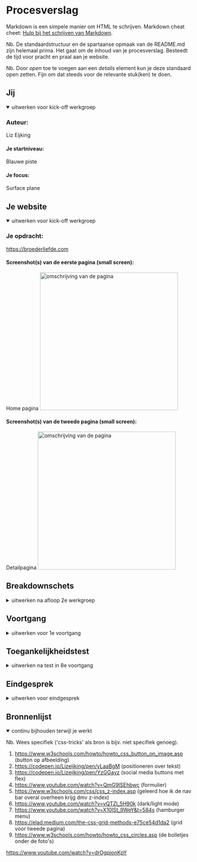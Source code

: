 # Procesverslag
Markdown is een simpele manier om HTML te schrijven.
Markdown cheat cheet: [Hulp bij het schrijven van Markdown](https://github.com/adam-p/markdown-here/wiki/Markdown-Cheatsheet).

Nb. De standaardstructuur en de spartaanse opmaak van de README.md zijn helemaal prima. Het gaat om de inhoud van je procesverslag. Besteedt de tijd voor pracht en praal aan je website.

Nb. Door *open* toe te voegen aan een *details* element kun je deze standaard open zetten. Fijn om dat steeds voor de relevante stuk(ken) te doen.





## Jij

<details open>
<summary>uitwerken voor kick-off werkgroep</summary>

### Auteur:
Liz Eijking

#### Je startniveau:
Blauwe piste

#### Je focus:
Surface plane

</details>





## Je website

<details open>
<summary>uitwerken voor kick-off werkgroep</summary>

### Je opdracht:
https://broederliefde.com

#### Screenshot(s) van de eerste pagina (small screen):
Home pagina
<img src="images/homepagina.jpg" width="375px" alt="omschrijving van de pagina">

#### Screenshot(s) van de tweede pagina (small screen):
Detailpagina
<img src="images/detailpagina.jpg" width="375px" alt="omschrijving van de pagina">

</details>





## Breakdownschets

<details>
<summary>uitwerken na afloop 2e werkgroep</summary>

### de hele pagina:
<img src="images/breakdown2.png" width="375px" alt="breakdown van de hele pagina">

### de hele tweede pagina:
<img src="images/breakdown1.png" width="375px" alt="breakdown van een dynamisch deel">


</details>


## Voortgang

<details>
<summary>uitwerken voor 1e voortgang</summary>

### Stand van zaken
Ik snap niet hoe ik de afbeeldingen over de hele breedte van de pagina krijg en hoe ik de tour dates het beste kan aanpakken. Ook wilde ik weten hoe je bij de tweede pagina elementen kunt aanroepen in css


### Verslag van meeting
hier na afloop snel de uitkomsten van de meeting vastleggen

- body: margin: 0; om er voor te zorgen dat de afbeeldingen over de hele breedte van de pagina liggen
- in plaats van p tags, h tags gebruiken
- divs veranderen naar mooie elementen
- sections gebruiken
- border mag wel in px, voor de rest em gebruiken
- het gedeelte van de tourdates kan ik fixen door er een section omheen te zetten
- bij de tweede html pagina mag je wel classes gebruiken, omdat je dan die classes kan aanroepen in css


</details>








## Toegankelijkheidstest

<details>
<summary>uitwerken na test in 8e voortgang</summary>

### Bevindingen
- Niet alles kan met het toetsenbord geselecteerd worden


#### Titel eerste bevinding
Hier korte omschrijving (met indien nodig een afbeelding)

Hier een omschrijving van hoe het opgelost kan worden (met indien nodig een afbeelding)


#### Titel tweede bevinding.
Hier korte omschrijving (met indien nodig een afbeelding)

Hier een omschrijving van hoe het opgelost kan worden (met indien nodig een afbeelding)

</details>



## Eindgesprek

<details>
<summary>uitwerken voor eindgesprek</summary>

### Stand van zaken
Ik ben heel erg trots op het eindresultaat. In het begin maakte ik nog veel gebruik van divs en classes.
Na het voortgangsgesprek heb ik dit aangepast en ben ik verder gegaan met de tweede pagina. Ik had veel moeite
met de micro-interactie, ik wilde eerst voor de winkelmand gaan maar ben uiteindelijk voor een hamburger menu gegaan, dit
omdat ik dit ook nog nooit heb gekund. Na eindeloos youtube filmpjes kijken en alles uitproberen was het me dan eindelijk gelukt!

Toen ik aan de tweede pagina begon, voelde ik me net een nerd want dit ging soepeler dan ik had gedacht.
Ik had nog wel veel moeite om de foto's mooi te zetten zoals de echte site dat heeft:
<img src="images/eindgesprekfoto1" width="375px" alt="foto's volgorde echte site">
Uiteindelijk heb ik dit met grid op kunnen lossen.

Waar ik me nou echt een nerd voelde was bij dit gedeelte van de site:
<img src="images/eindgesprekfoto1" width="375px" alt="tweede foto echte site">
Dit stukje van de site ging heel makkelijk waar ik zelf ook versteld van stond.

Waar ik nog meer echt moeite mee heb (nog steeds) is dat mijn nav bar op de tweede website niet mee scrolt, maar als je naar beneden
scrolt en weer omhoog is ie er ineens wel, ik snap hier vandaag de dag nogsteeds niets van want dit gebeurt alleen als ik een dimensie aanklik anders gaat ie wel mee scrollen. Dat is het enige gedeelte van de site wat ik nou echt jammer vindt, want bij de eerste pagina
doet de nav bar het wel helemaal goed.


### Screenshot(s)

hier screenshot(s) van je eindresultaat

</details>





## Bronnenlijst

<details open>
<summary>continu bijhouden terwijl je werkt</summary>

Nb. Wees specifiek ('css-tricks' als bron is bijv. niet specifiek genoeg).

1. https://www.w3schools.com/howto/howto_css_button_on_image.asp (button op afbeelding)
2. https://codepen.io/Lizeijking/pen/yLaaBgM (positioneren over tekst)
3. https://codepen.io/Lizeijking/pen/YzGGayz (social media buttons met flex)
4. https://www.youtube.com/watch?v=QmG9lSEhbwc (formulier)
5. https://www.w3schools.com/css/css_z-index.asp (geleerd hoe ik de nav bar overal overheen krijg dmv z-index)
6. https://www.youtube.com/watch?v=vQTZl_5H90k (dark/light mode)
7. https://www.youtube.com/watch?v=X10lSt_9WeY&t=584s (hamburger menu)
8. https://elad.medium.com/the-css-grid-methods-e75ce54d1da2 (grid voor tweede pagina)
9. https://www.w3schools.com/howto/howto_css_circles.asp (de bolletjes onder de foto's)


</details>


https://www.youtube.com/watch?v=drOgpionKpY
